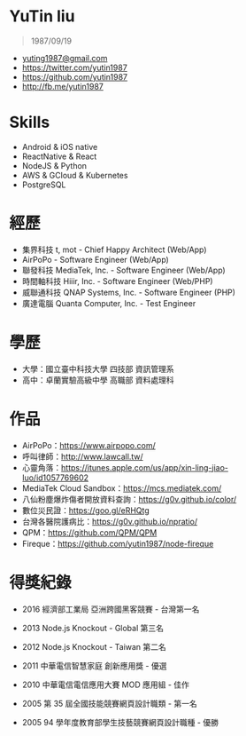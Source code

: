 # YuTin liu

> 1987/09/19

- yuting1987@gmail.com
- https://twitter.com/yutin1987
- https://github.com/yutin1987
- http://fb.me/yutin1987

# Skills

- Android & iOS native
- ReactNative & React
- NodeJS & Python
- AWS & GCloud & Kubernetes
- PostgreSQL

# 經歷
- 集界科技 t, mot - Chief Happy Architect (Web/App)
- AirPoPo - Software Engineer (Web/App)
- 聯發科技 MediaTek, Inc. - Software Engineer (Web/App)
- 時間軸科技 Hiiir, Inc. - Software Engineer (Web/PHP)
- 威聯通科技 QNAP Systems, Inc. - Software Engineer (PHP)
- 廣達電腦 Quanta Computer, Inc. - Test Engineer

# 學歷

- 大學：國立臺中科技大學 四技部 資訊管理系
- 高中：卓蘭實驗高級中學 高職部 資料處理科

# 作品

- AirPoPo：https://www.airpopo.com/
- 呼叫律師：http://www.lawcall.tw/
- 心靈角落：https://itunes.apple.com/us/app/xin-ling-jiao-luo/id1057769602
- MediaTek Cloud Sandbox：https://mcs.mediatek.com/
- 八仙粉塵爆炸傷者開放資料查詢：https://g0v.github.io/color/
- 數位災民證：https://goo.gl/eRHQtg
- 台灣各醫院護病比：https://g0v.github.io/npratio/
- QPM：https://github.com/QPM/QPM
- Fireque：https://github.com/yutin1987/node-fireque


# 得獎紀錄

- 2016 經濟部工業局 亞洲跨國黑客競賽 - 台灣第一名

- 2013 Node.js Knockout - Global 第三名

- 2012 Node.js Knockout - Taiwan 第二名

- 2011 中華電信智慧家庭 創新應用獎 - 優選

- 2010 中華電信電信應用大賽 MOD 應用組 - 佳作

- 2005 第 35 屆全國技能競賽網頁設計職類 - 第一名

- 2005 94 學年度教育部學生技藝競賽網頁設計職種 - 優勝

